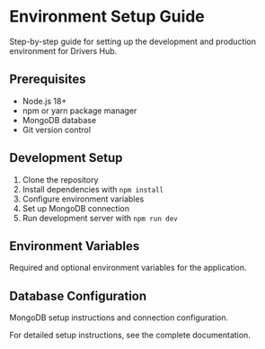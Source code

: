 # Environment Setup Guide

Step-by-step guide for setting up the development and production environment for Drivers Hub.

## Prerequisites

- Node.js 18+ 
- npm or yarn package manager
- MongoDB database
- Git version control

## Development Setup

1. Clone the repository
2. Install dependencies with `npm install`
3. Configure environment variables
4. Set up MongoDB connection
5. Run development server with `npm run dev`

## Environment Variables

Required and optional environment variables for the application.

## Database Configuration

MongoDB setup instructions and connection configuration.

For detailed setup instructions, see the complete documentation. 